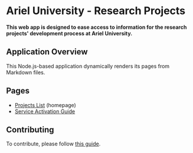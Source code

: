 # Ariel University - Research Projects
**This web app is designed to ease access to information for the research projects' development process at Ariel University.**

## Application Overview
This Node.js-based application dynamically renders its pages from Markdown files.

## Pages
- [Projects List](https://csariel.xyz) (homepage)
- [Service Activation Guide](https://csariel.xyz/how-to/service)

## Contributing
To contribute, please follow [this guide](CONTRIBUTING.md).




